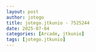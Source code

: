 ```yaml
---
layout: post
author: jotego
title: jotego.jtkunio - 7525244
date: 2025-07-04
categories: [Arcade, jtkunio]
tags: [jotego.jtkunio]
---
```


